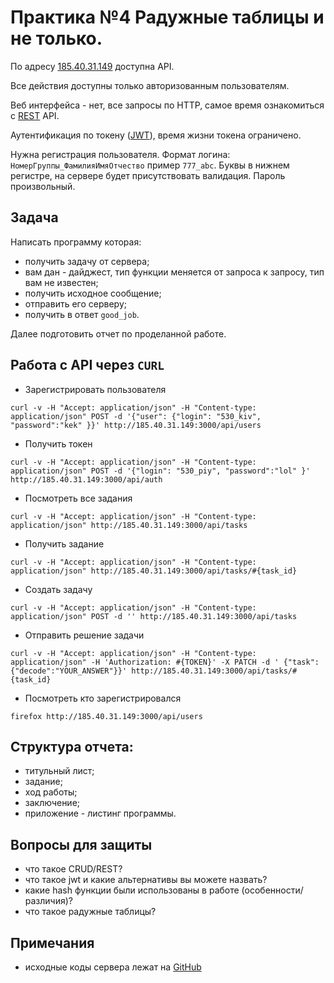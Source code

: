 # Практика №4 Радужные таблицы и не только.

По адресу [185.40.31.149](185.40.31.149) доступна API.

Все действия доступны только авторизованным пользователям.

Веб интерфейса - нет, все запросы по HTTP, самое время ознакомиться с [REST](https://ru.wikipedia.org/wiki/REST) API.

Аутентификация по токену ([JWT](https://jwt.io)), время жизни токена ограничено.

Нужна регистрация пользователя. Формат логина: `НомерГруппы_ФамилияИмяОтчество` пример `777_abc`. Буквы в нижнем регистре, на сервере будет присутствовать валидация. Пароль произвольный.

## Задача
Написать программу которая:

* получить задачу от сервера;
* вам дан - дайджест, тип функции меняется от запроса к запросу, тип вам не известен;
* получить исходное сообщение;
* отправить его серверу;
* получить в ответ `good_job`.

Далее подготовить отчет по проделанной работе.

## Работа с API через `CURL`

* Зарегистрировать пользователя
```
curl -v -H "Accept: application/json" -H "Content-type: application/json" POST -d '{"user": {"login": "530_kiv", "password":"kek" }}' http://185.40.31.149:3000/api/users
```

* Получить токен
```
curl -v -H "Accept: application/json" -H "Content-type: application/json" POST -d '{"login": "530_piy", "password":"lol" }' http://185.40.31.149:3000/api/auth
```

* Посмотреть все задания
```
curl -v -H "Accept: application/json" -H "Content-type: application/json" http://185.40.31.149:3000/api/tasks
```

* Получить задание
```
curl -v -H "Accept: application/json" -H "Content-type: application/json" http://185.40.31.149:3000/api/tasks/#{task_id}
```

* Создать задачу
```
curl -v -H "Accept: application/json" -H "Content-type: application/json" POST -d '' http://185.40.31.149:3000/api/tasks
```

* Отправить решение задачи
```
curl -v -H "Accept: application/json" -H "Content-type: application/json" -H 'Authorization: #{TOKEN}' -X PATCH -d ' {"task":{"decode":"YOUR_ANSWER"}}' http://185.40.31.149:3000/api/tasks/#{task_id}
```
* Посмотреть кто зарегистрировался
```
firefox http://185.40.31.149:3000/api/users
```

## Структура отчета:

* титульный лист;
* задание;
* ход работы;
* заключение;
* приложение - листинг программы.

## Вопросы для защиты

* что такое CRUD/REST?
* что такое jwt и какие альтернативы вы можете назвать?
* какие hash функции были использованы в работе (особенности/различия)?
* что такое радужные таблицы?

## Примечания

* исходные коды сервера лежат на [GitHub](https://github.com/IgorPolyakov/pk/tree/master/task_four)
